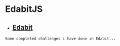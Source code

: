 # **EdabitJS**

* ## <a href="https://edabit.com/">Edabit</a>

``` 
Some completed challenges i have done in Edabit...
```